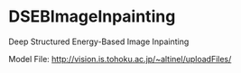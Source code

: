 # DSEBImageInpainting
Deep Structured Energy-Based Image Inpainting


Model File: http://vision.is.tohoku.ac.jp/~altinel/uploadFiles/
